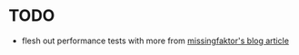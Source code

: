 TODO
====

* flesh out performance tests with more from [missingfaktor's blog article](http://missingfaktor.blogspot.com/2011/12/task-is-simple.html)
